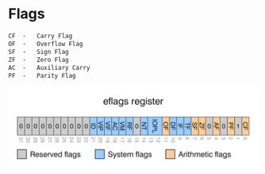 # Flags
```
CF  -   Carry Flag
OF  -   Overflow Flag
SF  -   Sign Flag
ZF  -   Zero Flag
AC  -   Auxiliary Carry
PF  -   Parity Flag
```

![E Flags](/Info/Images/eflags.png)